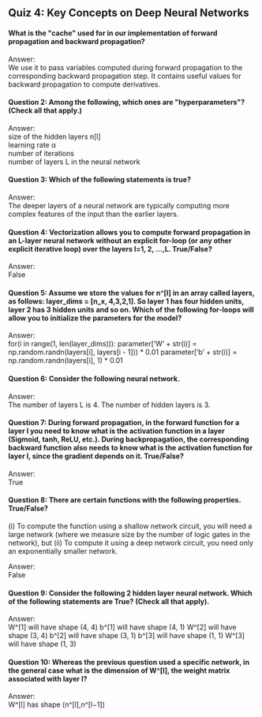 ## Quiz 4: Key Concepts on Deep Neural Networks

#### What is the "cache" used for in our implementation of forward propagation and backward propagation?
Answer:  
We use it to pass variables computed during forward propagation to the corresponding backward propagation step. It contains useful values for backward propagation to compute derivatives.  
 
#### Question 2: Among the following, which ones are "hyperparameters"? (Check all that apply.)
Answer:  
size of the hidden layers n[l]  
learning rate α  
number of iterations  
number of layers L in the neural network  

#### Question 3: Which of the following statements is true?
Answer:  
The deeper layers of a neural network are typically computing more complex features of the input than the earlier layers.   
 
#### Question 4: Vectorization allows you to compute forward propagation in an L-layer neural network without an explicit for-loop (or any other explicit iterative loop) over the layers l=1, 2, …,L. True/False?
Answer:  
False  

#### Question 5: Assume we store the values for n^[l] in an array called layers, as follows: layer_dims = [n_x, 4,3,2,1]. So layer 1 has four hidden units, layer 2 has 3 hidden units and so on. Which of the following for-loops will allow you to initialize the parameters for the model?
Answer:  
for(i in range(1, len(layer_dims))):
    parameter[‘W’ + str(i)] = np.random.randn(layers[i], layers[i - 1])) * 0.01
    parameter[‘b’ + str(i)] = np.random.randn(layers[i], 1) * 0.01 

#### Question 6: Consider the following neural network.
Answer:  
The number of layers L is 4. The number of hidden layers is 3.

#### Question 7: During forward propagation, in the forward function for a layer l you need to know what is the activation function in a layer (Sigmoid, tanh, ReLU, etc.). During backpropagation, the corresponding backward function also needs to know what is the activation function for layer l, since the gradient depends on it. True/False?
Answer:  
True  

#### Question 8: There are certain functions with the following properties.  True/False?

(i) To compute the function using a shallow network circuit, you will need a large network (where we measure size by the number of logic gates in the network), but 
(ii) To compute it using a deep network circuit, you need only an exponentially smaller network.

Answer:  
False

#### Question 9: Consider the following 2 hidden layer neural network. Which of the following statements are True? (Check all that apply).
Answer:  
W^[1] will have shape (4, 4)
b^[1] will have shape (4, 1)
W^[2] will have shape (3, 4)
b^[2] will have shape (3, 1)
b^[3] will have shape (1, 1)
W^[3] will have shape (1, 3)

#### Question 10: Whereas the previous question used a specific network, in the general case what is the dimension of W^[l], the weight matrix associated with layer l?
Answer:  
W^[l] has shape (n^[l],n^[l−1]) 